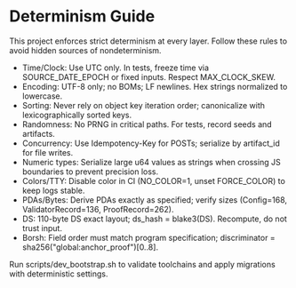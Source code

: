 # Determinism Guide

This project enforces strict determinism at every layer. Follow these rules to avoid hidden sources of nondeterminism.

- Time/Clock: Use UTC only. In tests, freeze time via SOURCE_DATE_EPOCH or fixed inputs. Respect MAX_CLOCK_SKEW.
- Encoding: UTF-8 only; no BOMs; LF newlines. Hex strings normalized to lowercase.
- Sorting: Never rely on object key iteration order; canonicalize with lexicographically sorted keys.
- Randomness: No PRNG in critical paths. For tests, record seeds and artifacts.
- Concurrency: Use Idempotency-Key for POSTs; serialize by artifact_id for file writes.
- Numeric types: Serialize large u64 values as strings when crossing JS boundaries to prevent precision loss.
- Colors/TTY: Disable color in CI (NO_COLOR=1, unset FORCE_COLOR) to keep logs stable.
- PDAs/Bytes: Derive PDAs exactly as specified; verify sizes (Config=168, ValidatorRecord=136, ProofRecord=262).
- DS: 110-byte DS exact layout; ds_hash = blake3(DS). Recompute, do not trust input.
- Borsh: Field order must match program specification; discriminator = sha256("global:anchor_proof")[0..8].

Run scripts/dev_bootstrap.sh to validate toolchains and apply migrations with deterministic settings.
